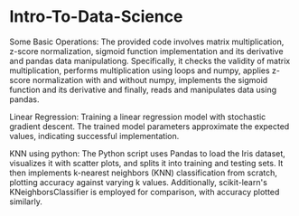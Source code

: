 # Intro-To-Data-Science

Some Basic Operations: The provided code involves matrix multiplication, z-score normalization, sigmoid function implementation and its derivative and pandas data manipulationg. Specifically, it checks the validity of matrix multiplication, performs multiplication using loops and numpy, applies z-score normalization with and without numpy, implements the sigmoid function and its derivative and finally, reads and manipulates data using pandas.

Linear Regression:  Training a linear regression model with stochastic gradient descent. The trained model parameters approximate the expected values, indicating successful implementation.

KNN using python: The Python script uses Pandas to load the Iris dataset, visualizes it with scatter plots, and splits it into training and testing sets. It then implements k-nearest neighbors (KNN) classification from scratch, plotting accuracy against varying k values. Additionally, scikit-learn's KNeighborsClassifier is employed for comparison, with accuracy plotted similarly.
